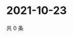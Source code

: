 # 2021-10-23

共 0 条

<!-- BEGIN -->
<!-- 最后更新时间 Sat Oct 23 2021 23:15:07 GMT+0800 (China Standard Time) -->

<!-- END -->
